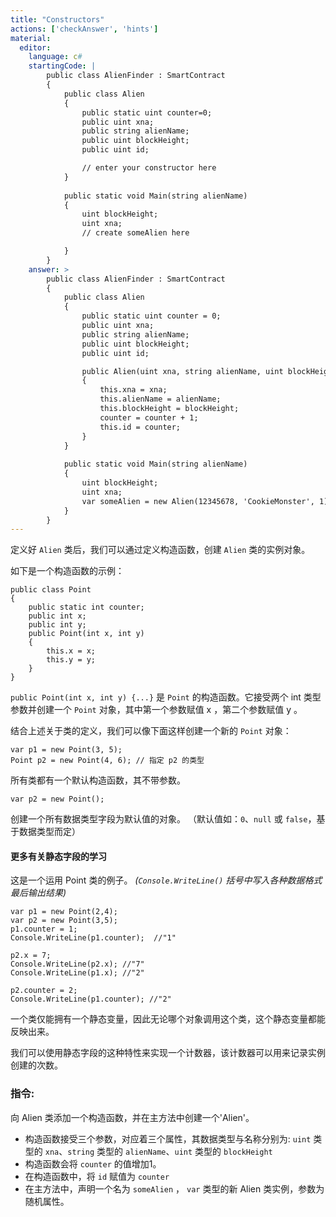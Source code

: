 ```yaml
---
title: "Constructors"
actions: ['checkAnswer', 'hints']
material: 
  editor:
    language: c#
    startingCode: |
        public class AlienFinder : SmartContract
        {
            public class Alien
            {
                public static uint counter=0; 
                public uint xna;
                public string alienName;
                public uint blockHeight;
                public uint id; 

                // enter your constructor here
            }
            
            public static void Main(string alienName)
            {
                uint blockHeight;
                uint xna; 
                // create someAlien here

            }
        }
    answer: > 
        public class AlienFinder : SmartContract
        {
            public class Alien
            {
                public static uint counter = 0; 
                public uint xna;
                public string alienName;
                public uint blockHeight;
                public uint id; 

                public Alien(uint xna, string alienName, uint blockHeight) 
                {
                    this.xna = xna; 
                    this.alienName = alienName;
                    this.blockHeight = blockHeight;
                    counter = counter + 1;
                    this.id = counter; 
                }
            }
            
            public static void Main(string alienName)
            {
                uint blockHeight;
                uint xna; 
                var someAlien = new Alien(12345678, 'CookieMonster', 1);
            }
        }
---
```



定义好 `Alien` 类后，我们可以通过定义构造函数，创建 `Alien` 类的实例对象。

如下是一个构造函数的示例：

```
public class Point
{
    public static int counter; 
    public int x;
    public int y;
    public Point(int x, int y)
    {
        this.x = x;
        this.y = y;
    }
}
```

`public Point(int x, int y) {...}` 是 `Point` 的构造函数。它接受两个 int 类型参数并创建一个 `Point` 对象，其中第一个参数赋值  x ，第二个参数赋值  y 。

结合上述关于类的定义，我们可以像下面这样创建一个新的 `Point` 对象：

```
var p1 = new Point(3, 5);
Point p2 = new Point(4, 6); // 指定 p2 的类型
```

所有类都有一个默认构造函数，其不带参数。

```
var p2 = new Point(); 
```
创建一个所有数据类型字段为默认值的对象。
（默认值如：`0`、`null` 或 `false`，基于数据类型而定）


#### 更多有关静态字段的学习

这是一个运用 Point 类的例子。
*(`Console.WriteLine()` 括号中写入各种数据格式最后输出结果)*

```
var p1 = new Point(2,4); 
var p2 = new Point(3,5); 
p1.counter = 1; 
Console.WriteLine(p1.counter);  //"1"

p2.x = 7; 
Console.WriteLine(p2.x); //"7"
Console.WriteLine(p1.x); //"2"

p2.counter = 2; 
Console.WriteLine(p1.counter); //"2"
```
一个类仅能拥有一个静态变量，因此无论哪个对象调用这个类，这个静态变量都能反映出来。

我们可以使用静态字段的这种特性来实现一个计数器，该计数器可以用来记录实例创建的次数。

### 指令: 

向 Alien 类添加一个构造函数，并在主方法中创建一个'Alien'。

- 构造函数接受三个参数，对应着三个属性，其数据类型与名称分别为: `uint` 类型的 `xna`、`string` 类型的 `alienName`、`uint` 类型的 `blockHeight`
- 构造函数会将 `counter` 的值增加1。
- 在构造函数中，将 `id` 赋值为 `counter`
- 在主方法中，声明一个名为 `someAlien` ， `var` 类型的新 Alien 类实例，参数为随机属性。

